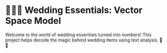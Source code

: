 # 👗🌹💍 Wedding Essentials: Vector Space Model

Welcome to the world of wedding essentials turned into numbers! This project helps decode the magic behind wedding items using text analysis. 🎩💐
